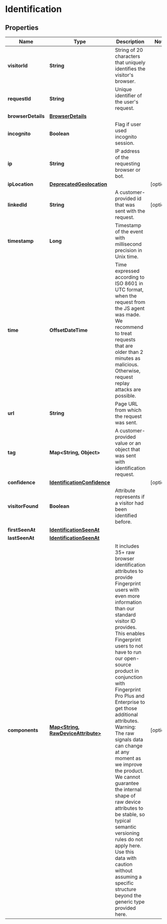 

# Identification


## Properties

| Name | Type | Description | Notes |
|------------ | ------------- | ------------- | -------------|
|**visitorId** | **String** | String of 20 characters that uniquely identifies the visitor's browser. |  |
|**requestId** | **String** | Unique identifier of the user's request. |  |
|**browserDetails** | [**BrowserDetails**](BrowserDetails.md) |  |  |
|**incognito** | **Boolean** | Flag if user used incognito session. |  |
|**ip** | **String** | IP address of the requesting browser or bot. |  |
|**ipLocation** | [**DeprecatedGeolocation**](DeprecatedGeolocation.md) |  |  [optional] |
|**linkedId** | **String** | A customer-provided id that was sent with the request. |  [optional] |
|**timestamp** | **Long** | Timestamp of the event with millisecond precision in Unix time. |  |
|**time** | **OffsetDateTime** | Time expressed according to ISO 8601 in UTC format, when the request from the JS agent was made. We recommend to treat requests that are older than 2 minutes as malicious. Otherwise, request replay attacks are possible. |  |
|**url** | **String** | Page URL from which the request was sent. |  |
|**tag** | **Map&lt;String, Object&gt;** | A customer-provided value or an object that was sent with identification request. |  |
|**confidence** | [**IdentificationConfidence**](IdentificationConfidence.md) |  |  [optional] |
|**visitorFound** | **Boolean** | Attribute represents if a visitor had been identified before. |  |
|**firstSeenAt** | [**IdentificationSeenAt**](IdentificationSeenAt.md) |  |  |
|**lastSeenAt** | [**IdentificationSeenAt**](IdentificationSeenAt.md) |  |  |
|**components** | [**Map&lt;String, RawDeviceAttribute&gt;**](RawDeviceAttribute.md) | It includes 35+ raw browser identification attributes to provide Fingerprint users with even more information than our standard visitor ID provides. This enables Fingerprint users to not have to run our open-source product in conjunction with Fingerprint Pro Plus and Enterprise to get those additional attributes. Warning: The raw signals data can change at any moment as we improve the product. We cannot guarantee the internal shape of raw device attributes to be stable, so typical semantic versioning rules do not apply here. Use this data with caution without assuming a specific structure beyond the generic type provided here.  |  [optional] |



